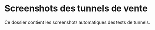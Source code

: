 # Screenshots des tunnels de vente

Ce dossier contient les screenshots automatiques des tests de tunnels.